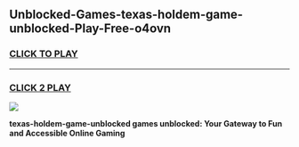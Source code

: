 
## Unblocked-Games-texas-holdem-game-unblocked-Play-Free-o4ovn
<h3>
<a href="https://premium76.site?title=texas-holdem-game-unblocked&ref=18A1">CLICK TO PLAY</a></h3>
<hr>

<h3>
<a href="https://premium76.site?title=texas-holdem-game-unblocked&ref=18A1">CLICK 2 PLAY</a>
  
</h3>

<a href="https://premium76.site?title=texas-holdem-game-unblocked&ref=18A1"><img src="https://clearcache.store/games.png"></a>


**texas-holdem-game-unblocked games unblocked: Your Gateway to Fun and Accessible Online Gaming**
